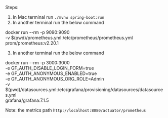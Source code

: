 Steps:

1. In Mac terminal run `./mvnw spring-boot:run`
2. In another terminal run the below command

docker run --rm -p 9090:9090 \
  -v $(pwd)/prometheus.yml:/etc/prometheus/prometheus.yml \
  prom/prometheus:v2.20.1

3. In another terminal run the below command

docker run --rm -p 3000:3000 \
  -e GF_AUTH_DISABLE_LOGIN_FORM=true \
  -e GF_AUTH_ANONYMOUS_ENABLED=true \
  -e GF_AUTH_ANONYMOUS_ORG_ROLE=Admin \
  -v $(pwd)/datasources.yml:/etc/grafana/provisioning/datasources/datasources.yml \
  grafana/grafana:7.1.5



Note: the metrics path `http://localhost:8080/actuator/prometheus`